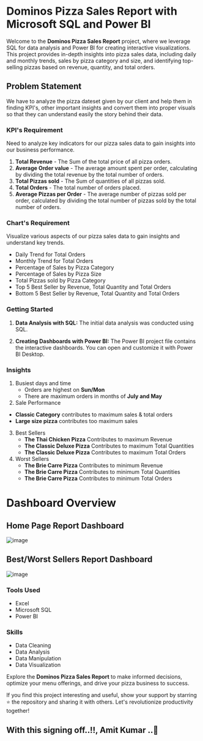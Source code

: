 # Dominos Pizza Sales Report with Microsoft SQL and Power BI

Welcome to the **Dominos Pizza Sales Report** project, where we leverage SQL for data analysis and Power BI for creating interactive visualizations. This project provides in-depth insights into pizza sales data, including daily and monthly trends, sales by pizza category and size, and identifying top-selling pizzas based on revenue, quantity, and total orders.

## Problem Statement
We have to analyze the pizza dateset given by our client and help them in finding KPI's, other important insights and convert them into proper visuals so that they can understand easily
the story behind their data.

### KPI's Requirement

Need to analyze key indicators for our pizza sales data to gain insights into our business performance.

1. **Total Revenue** - The Sum of the total price of all pizza orders.
2. **Average Order value** - The average amount spent per order, calculating by dividing the total revenue by the total number of orders.
3. **Total Pizzas sold** - The Sum of quantities of all pizzas sold.
4. **Total Orders** - The total number of orders placed.
5. **Average Pizzas per Order** - The average number of pizzas sold per order, calculated by dividing the total number of pizzas sold by the total number of orders.
  
### Chart's Requirement
Visualize various aspects of our pizza sales data to gain insights and understand key trends.
- Daily Trend for Total Orders
- Monthly Trend for Total Orders
- Percentage of Sales by Pizza Category
- Percentage of Sales by Pizza Size
- Total Pizzas sold by Pizza Category
- Top 5 Best Seller by Revenue, Total Quantity and Total Orders
- Bottom 5 Best Seller by Revenue, Total Quantity and Total Orders

### Getting Started
1. **Data Analysis with SQL:**
The initial data analysis was conducted using SQL.

2. **Creating Dashboards with Power BI:**
The Power BI project file contains the interactive dashboards. You can open and customize it with Power BI Desktop.
 
### Insights
1. Busiest days and time
   - Orders are highest on **Sun/Mon**
   - There are maximum orders in months of **July and May**
2. Sale Performance
  - **Classic Category** contributes to maximum sales & total orders
  - **Large size pizza** contributes too maximum sales
3. Best Sellers
   - **The Thai Chicken Pizza** Contributes to maximum Revenue
   - **The Classic Deluxe Pizza** Contributes to maximum Total Quantities
   - **The Classic Deluxe Pizza** Contributes to maximum Total Orders
4. Worst Sellers
   - **The Brie Carre Pizza** Contributes to minimum Revenue
   - **The Brie Carre Pizza** Contributes to minimum Total Quantities
   - **The Brie Carre Pizza** Contributes to minimum Total Orders


# Dashboard Overview

## Home Page Report Dashboard
![image](https://github.com/amitkumargoyal1990/SQL_PowerBI_Project-Pizza-Sales-Report/assets/90434295/5e4304b6-001d-45d2-bcc1-139bad0ba97d)


## Best/Worst Sellers Report Dashboard
![image](https://github.com/amitkumargoyal1990/SQL_PowerBI_Project-Pizza-Sales-Report/assets/90434295/14a944c8-5e60-48ac-a8f3-ea636e6fd1e5)


### Tools Used
- Excel
- Microsoft SQL
- Power BI

### Skills
- Data Cleaning
- Data Analysis
- Data Manipulation
- Data Visualization


Explore the **Dominos Pizza Sales Report** to make informed decisions, optimize your menu offerings, and drive your pizza business to success.

If you find this project interesting and useful, show your support by starring ⭐ the repository and sharing it with others. Let's revolutionize productivity together!

## With this signing off..!!, Amit Kumar ..🤞
